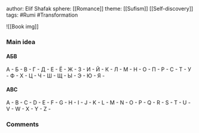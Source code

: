 author: Elif Shafak
sphere:  [[Romance]]
theme: [[Sufism]] [[Self-discovery]]
tags: #Rumi #Transformation

![[Book img]]


### Main idea

#### АБВ

А  -
Б  -
В  -
Г  -
Д  -
Е  -
Ё  -
Ж  -
З  -
И  -
Й  -
К  -
Л  -
М  -
Н  -
О  -
П  -
Р  -
С  -
Т  -
У  -
Ф  -
Х  -
Ц  -
Ч  -
Ш  -
Щ  -
Ы  -
Э  -
Ю  -
Я  -

#### ABC

A  -
B  -
C  -
D  -
E  -
F  -
G  -
H  -
I  -
J  -
K  -
L  -
M  -
N  -
O  -
P  -
Q  -
R  -
S  -
T  -
U  -  
V  -
W  -
X  -
Y  -
Z  -


### Comments